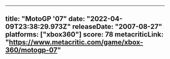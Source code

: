 
---
title: "MotoGP '07"
date: "2022-04-09T23:38:29.973Z"
releaseDate: "2007-08-27"
platforms: ["xbox360"]
score: 78
metacriticLink: "https://www.metacritic.com/game/xbox-360/motogp-07"
---
